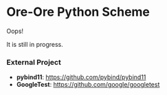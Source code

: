 # Ore-Ore Python Scheme
Oops!

It is still in progress.

<!-- ### Customize configuration -->

### External Project
- **pybind11**: https://github.com/pybind/pybind11
- **GoogleTest**: https://github.com/google/googletest
